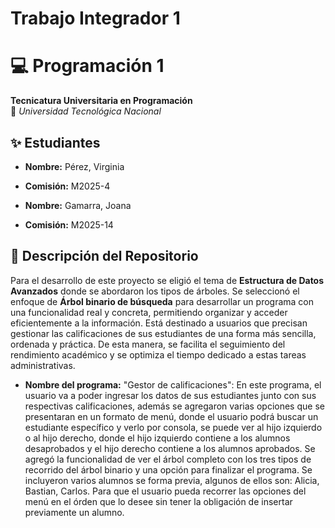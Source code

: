 # Trabajo Integrador 1
# 💻 Programación 1  
**Tecnicatura Universitaria en Programación**  
📍 *Universidad Tecnológica Nacional*  

## ✨ Estudiantes  
- **Nombre:** Pérez, Virginia 
- **Comisión:** M2025-4
  
- **Nombre:** Gamarra, Joana 
- **Comisión:** M2025-14 

## 📂 Descripción del Repositorio  
Para el desarrollo de este proyecto se eligió el tema de **Estructura de Datos Avanzados** donde se abordaron los tipos de árboles.
Se seleccionó el enfoque de **Árbol binario de búsqueda** para desarrollar un programa con una funcionalidad real y concreta, permitiendo organizar y acceder eficientemente a la información. Está destinado a usuarios que precisan gestionar las calificaciones de sus estudiantes de una forma más sencilla, ordenada y práctica. De esta manera, se facilita el seguimiento del rendimiento académico y se optimiza el tiempo dedicado a estas tareas administrativas.
- **Nombre del programa:**   "Gestor de calificaciones":
 En este programa, el usuario va a poder ingresar los datos de sus estudiantes junto con sus respectivas calificaciones, además se agregaron varias opciones que se presentaran en un formato de menú, donde el usuario podrá buscar un estudiante específico y verlo por consola, se puede ver al hijo izquierdo o al hijo derecho, donde el hijo izquierdo contiene a los alumnos desaprobados y el hijo derecho contiene a los alumnos aprobados. Se agregó la funcionalidad de ver el árbol completo con los tres tipos de recorrido del árbol binario y una opción para finalizar el programa. Se incluyeron varios alumnos se forma previa, algunos de ellos son: Alicia, Bastian, Carlos. Para que el usuario pueda recorrer las opciones del menú en el órden que lo desee sin tener la obligación de insertar previamente un alumno.
